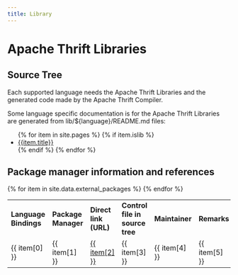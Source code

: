 ```yaml
---
title: Library
---
```


# Apache Thrift Libraries

## Source Tree

Each supported language needs the Apache Thrift Libraries and the generated code made by the Apache Thrift Compiler.

Some language specific documentation is for the Apache Thrift Libraries are generated from lib/${language}/README.md files:

<ul>
{% for item in site.pages %}
{% if item.islib %}
  <li><a href="{{item.url}}">{{item.title}}</a></li>
{% endif %}
{% endfor %}
</ul>

## Package manager information and references

<!-- place table outside filter/endfilter -->
<div class="packages">
    <table class="table table-bordered table-striped">
        <tbody>
        <tr>
            <td><b>Language Bindings</b></td>
            <td><b>Package Manager</b></td>
            <td><b>Direct link (URL)</b></td>
            <td><b>Control file in source tree</b></td>
            <td><b>Maintainer</b></td>
            <td><b>Remarks</b></td>
        </tr>
        {% for item in site.data.external_packages %}
        <tr class="">
            <td class="language">{{ item[0] }}</td>
            <td class="packman">{{ item[1] }}</td>
            <td class="packurl"><a href="{{ item[2] }}">{{ item[2] }}</a></td>
            <td class="ctrlfile">{{ item[3] }}</td>
            <td class="maintainer">{{ item[4] }}</td>
            <td class="remarks">{{ item[5] }}</td>
        </tr>
        {% endfor %}
        </tbody>
    </table>
</div>

